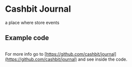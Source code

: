 # Cashbit Journal

a place where store events

## Example code

```
```

For more info go to [https://github.com/cashbit/journal](https://github.com/cashbit/journal) and see inside the code.
